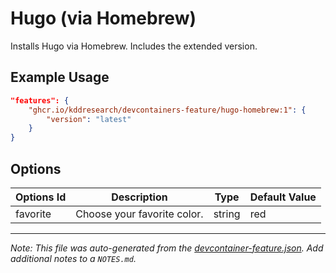 
# Hugo (via Homebrew)

Installs Hugo via Homebrew. Includes the extended version.

## Example Usage

```json
"features": {
    "ghcr.io/kddresearch/devcontainers-feature/hugo-homebrew:1": {
        "version": "latest"
    }
}
```

## Options

| Options Id | Description | Type | Default Value |
|-----|-----|-----|-----|
| favorite | Choose your favorite color. | string | red |



---

_Note: This file was auto-generated from the [devcontainer-feature.json](https://github.com/devcontainers/feature-starter/blob/main/src/color/devcontainer-feature.json).  Add additional notes to a `NOTES.md`._
